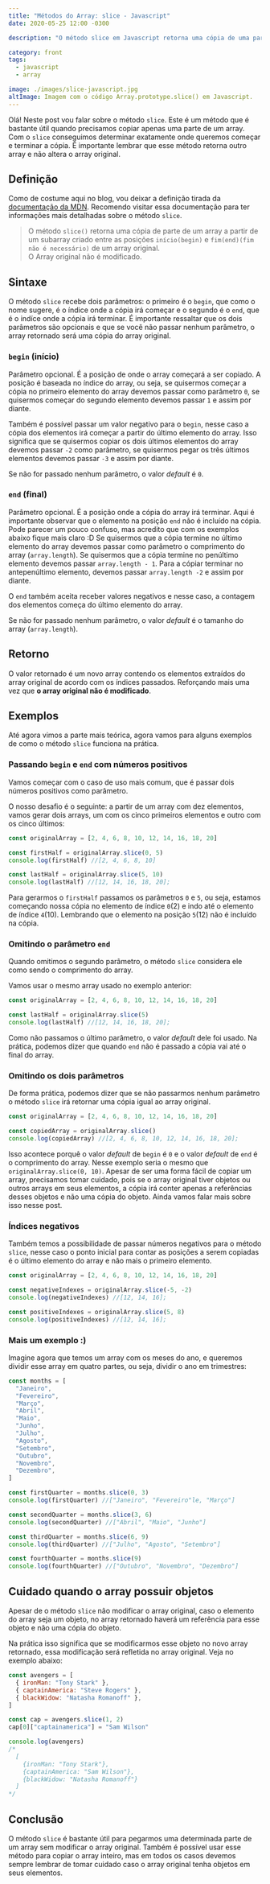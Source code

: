 ```yaml
---
title: "Métodos do Array: slice - Javascript"
date: 2020-05-25 12:00 -0300

description: "O método slice em Javascript retorna uma cópia de uma parte de um array, delimitado pela posição inicial e final, sem modificar o array original."

category: front
tags:
  - javascript
  - array

image: ./images/slice-javascript.jpg
altImage: Imagem com o código Array.prototype.slice() em Javascript.
---
```


Olá! Neste post vou falar sobre o método `slice`. Este é um método que é bastante útil quando precisamos copiar apenas uma parte de um array. Com o `slice` conseguimos determinar exatamente onde queremos começar e terminar a cópia. É importante lembrar que esse método retorna outro array e não altera o array original.

<!-- end_excerpt -->

## Definição

Como de costume aqui no blog, vou deixar a definição tirada da [documentação da MDN][doc-mdn]. Recomendo visitar essa documentação para ter informações mais detalhadas sobre o método `slice`.

> O método `slice()` retorna uma cópia de parte de um array a partir de um subarray criado entre as posições `início(begin)` e `fim(end)(fim não é necessário)` de um array original.  
> O Array original não é modificado.

## Sintaxe

O método `slice` recebe dois parâmetros: o primeiro é o `begin`, que como o nome sugere, é o índice onde a cópia irá começar e o segundo é o `end`, que é o indíce onde a cópia irá terminar.
É importante ressaltar que os dois parâmetros são opcionais e que se você não passar nenhum parâmetro, o array retornado será uma cópia do array original.

### `begin` (início)

Parâmetro opcional. É a posição de onde o array começará a ser copiado. A posição é baseada no índice do array, ou seja, se quisermos começar a cópia no primeiro elemento do array devemos passar como parâmetro `0`, se quisermos começar do segundo elemento devemos passar `1` e assim por diante.

Também é possível passar um valor negativo para o `begin`, nesse caso a cópia dos elementos irá começar a partir do último elemento do array. Isso significa que se quisermos copiar os dois últimos elementos do array devemos passar `-2` como parâmetro, se quisermos pegar os três últimos elementos devemos passar `-3` e assim por diante.

Se não for passado nenhum parâmetro, o valor _default_ é `0`.

### `end` (final)

Parâmetro opcional. É a posição onde a cópia do array irá terminar. Aqui é importante observar que o elemento na posição `end` não é incluído na cópia. Pode parecer um pouco confuso, mas acredito que com os exemplos abaixo fique mais claro :D
Se quisermos que a cópia termine no último elemento do array devemos passar como parâmetro o comprimento do array (`array.length`). Se quisermos que a cópia termine no penúltimo elemento devemos passar `array.length - 1`. Para a cópiar terminar no antepenúltimo elemento, devemos passar `array.length -2` e assim por diante.

O `end` também aceita receber valores negativos e nesse caso, a contagem dos elementos começa do último elemento do array.

Se não for passado nenhum parâmetro, o valor _default_ é o tamanho do array (`array.length`).

## Retorno

O valor retornado é um novo array contendo os elementos extraídos do array original de acordo com os índices passados.
Reforçando mais uma vez que **o array original não é modificado**.

## Exemplos

Até agora vimos a parte mais teórica, agora vamos para alguns exemplos de como o método `slice` funciona na prática.

### Passando `begin` e `end` com números positivos

Vamos começar com o caso de uso mais comum, que é passar dois números positivos como parâmetro.

O nosso desafio é o seguinte: a partir de um array com dez elementos, vamos gerar dois arrays, um com os cinco primeiros elementos e outro com os cinco últimos:

```javascript
const originalArray = [2, 4, 6, 8, 10, 12, 14, 16, 18, 20]

const firstHalf = originalArray.slice(0, 5)
console.log(firstHalf) //[2, 4, 6, 8, 10]

const lastHalf = originalArray.slice(5, 10)
console.log(lastHalf) //[12, 14, 16, 18, 20];
```

Para gerarmos o `firstHalf` passamos os parâmetros `0` e `5`, ou seja, estamos começando nossa cópia no elemento de índice `0`(2) e indo até o elemento de índice `4`(10). Lembrando que o elemento na posição `5`(12) não é incluído na cópia.

### Omitindo o parâmetro `end`

Quando omitimos o segundo parâmetro, o método `slice` considera ele como sendo o comprimento do array.

Vamos usar o mesmo array usado no exemplo anterior:

```javascript
const originalArray = [2, 4, 6, 8, 10, 12, 14, 16, 18, 20]

const lastHalf = originalArray.slice(5)
console.log(lastHalf) //[12, 14, 16, 18, 20];
```

Como não passamos o último parâmetro, o valor _default_ dele foi usado. Na prática, podemos dizer que quando `end` não é passado a cópia vai até o final do array.

### Omitindo os dois parâmetros

De forma prática, podemos dizer que se não passarmos nenhum parâmetro o método `slice` irá retornar uma cópia igual ao array original.

```javascript
const originalArray = [2, 4, 6, 8, 10, 12, 14, 16, 18, 20]

const copiedArray = originalArray.slice()
console.log(copiedArray) //[2, 4, 6, 8, 10, 12, 14, 16, 18, 20];
```

Isso acontece porquê o valor _default_ de `begin` é `0` e o valor _default_ de `end` é o comprimento do array. Nesse exemplo seria o mesmo que `originalArray.slice(0, 10)`.
Apesar de ser uma forma fácil de copiar um array, precisamos tomar cuidado, pois se o array original tiver objetos ou outros arrays em seus elementos, a cópia irá conter apenas a referências desses objetos e não uma cópia do objeto. Ainda vamos falar mais sobre isso nesse post.

### Índices negativos

Também temos a possibilidade de passar números negativos para o método `slice`, nesse caso o ponto inicial para contar as posições a serem copiadas é o último elemento do array e não mais o primeiro elemento.

```javascript
const originalArray = [2, 4, 6, 8, 10, 12, 14, 16, 18, 20]

const negativeIndexes = originalArray.slice(-5, -2)
console.log(negativeIndexes) //[12, 14, 16];

const positiveIndexes = originalArray.slice(5, 8)
console.log(positiveIndexes) //[12, 14, 16];
```

### Mais um exemplo :)

Imagine agora que temos um array com os meses do ano, e queremos dividir esse array em quatro partes, ou seja, dividir o ano em trimestres:

```javascript
const months = [
  "Janeiro",
  "Fevereiro",
  "Março",
  "Abril",
  "Maio",
  "Junho",
  "Julho",
  "Agosto",
  "Setembro",
  "Outubro",
  "Novembro",
  "Dezembro",
]

const firstQuarter = months.slice(0, 3)
console.log(firstQuarter) //["Janeiro", "Fevereiro"le, "Março"]

const secondQuarter = months.slice(3, 6)
console.log(secondQuarter) //["Abril", "Maio", "Junho"]

const thirdQuarter = months.slice(6, 9)
console.log(thirdQuarter) //["Julho", "Agosto", "Setembro"]

const fourthQuarter = months.slice(9)
console.log(fourthQuarter) //["Outubro", "Novembro", "Dezembro"]
```

## Cuidado quando o array possuir objetos

Apesar de o método `slice` não modificar o array original, caso o elemento do array seja um objeto, no array retornado haverá um referência para esse objeto e não uma cópia do objeto.

Na prática isso significa que se modificarmos esse objeto no novo array retornado, essa modificação será refletida no array original. Veja no exemplo abaixo:

```javascript
const avengers = [
  { ironMan: "Tony Stark" },
  { captainAmerica: "Steve Rogers" },
  { blackWidow: "Natasha Romanoff" },
]

const cap = avengers.slice(1, 2)
cap[0]["captainamerica"] = "Sam Wilson"

console.log(avengers)
/* 
  [
    {ironMan: "Tony Stark"}, 
    {captainAmerica: "Sam Wilson"}, 
    {blackWidow: "Natasha Romanoff"}
  ]
*/
```

## Conclusão

O método `slice` é bastante útil para pegarmos uma determinada parte de um array sem modificar o array original. Também é possível usar esse método para copiar o array inteiro, mas em todos os casos devemos sempre lembrar de tomar cuidado caso o array original tenha objetos em seus elementos.

[doc-mdn]: https://developer.mozilla.org/pt-BR/docs/Web/JavaScript/Reference/Global_Objects/Array/slice
